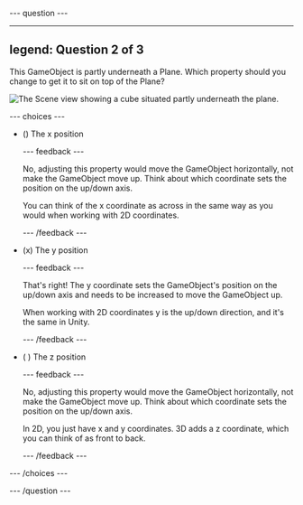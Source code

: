 
--- question ---

---
legend: Question 2 of 3
---

This GameObject is partly underneath a Plane. Which property should you change to get it to sit on top of the Plane?

![The Scene view showing a cube situated partly underneath the plane.](images/cube-scene-view-q2.png)

--- choices ---

- () The x position

  --- feedback ---

  No, adjusting this property would move the GameObject horizontally, not make the GameObject move up. Think about which coordinate sets the position on the up/down axis.

  You can think of the x coordinate as across in the same way as you would when working with 2D coordinates.

  --- /feedback ---

- (x) The y position

  --- feedback ---

  That's right! The y coordinate sets the GameObject's position on the up/down axis and needs to be increased to move the GameObject up.

  When working with 2D coordinates y is the up/down direction, and it's the same in Unity.

  --- /feedback ---

- ( ) The z position

  --- feedback ---

  No, adjusting this property would move the GameObject horizontally, not make the GameObject move up. Think about which coordinate sets the position on the up/down axis.

  In 2D, you just have x and y coordinates. 3D adds a z coordinate, which you can think of as front to back.

  --- /feedback ---

--- /choices ---

--- /question ---
